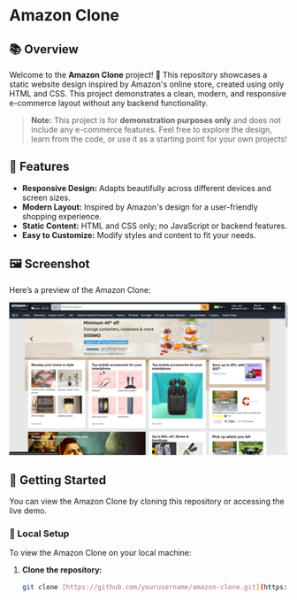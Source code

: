# Amazon Clone

## 📚 Overview

Welcome to the **Amazon Clone** project! 🎉 This repository showcases a static website design inspired by Amazon's online store, created using only HTML and CSS. This project demonstrates a clean, modern, and responsive e-commerce layout without any backend functionality.

> **Note:** This project is for **demonstration purposes only** and does not include any e-commerce features. Feel free to explore the design, learn from the code, or use it as a starting point for your own projects!

## 🌟 Features

- **Responsive Design:** Adapts beautifully across different devices and screen sizes.
- **Modern Layout:** Inspired by Amazon's design for a user-friendly shopping experience.
- **Static Content:** HTML and CSS only; no JavaScript or backend features.
- **Easy to Customize:** Modify styles and content to fit your needs.

## 🖼️ Screenshot

Here’s a preview of the Amazon Clone:

![Amazon Clone Screenshot](Clone-Screenshot.png)

## 🚀 Getting Started

You can view the Amazon Clone by cloning this repository or accessing the live demo.

### 🔧 Local Setup

To view the Amazon Clone on your local machine:

1. **Clone the repository:**

   ```bash
   git clone [https://github.com/yourusername/amazon-clone.git](https://unknownist.github.io/Amazon-Clone/clone.html)
